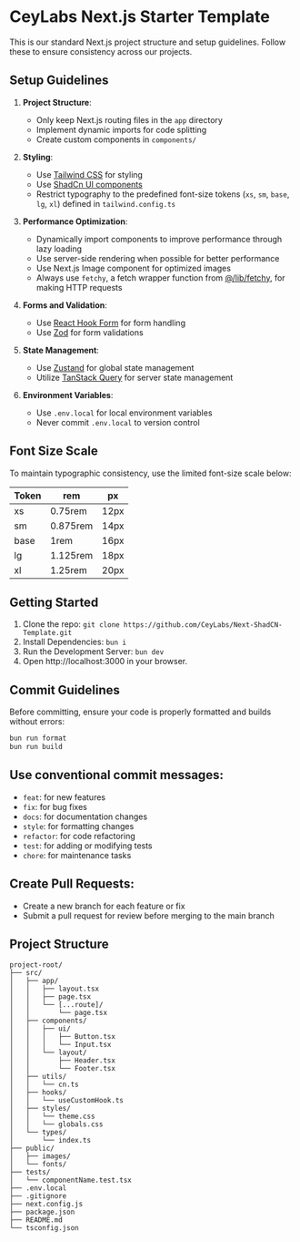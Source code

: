 # CeyLabs Next.js Starter Template

This is our standard Next.js project structure and setup guidelines. Follow these to ensure consistency across our projects.

## Setup Guidelines

1. **Project Structure**:
    - Only keep Next.js routing files in the `app` directory
    - Implement dynamic imports for code splitting
    - Create custom components in `components/`

2. **Styling**:
    - Use [Tailwind CSS](https://tailwindcss.com/) for styling
    - Use [ShadCn UI components](https://ui.shadcn.com/)
    - Restrict typography to the predefined font-size tokens (`xs`, `sm`, `base`, `lg`, `xl`) defined in `tailwind.config.ts`

3. **Performance Optimization**:
    - Dynamically import components to improve performance through lazy loading
    - Use server-side rendering when possible for better performance
    - Use Next.js Image component for optimized images
    - Always use `fetchy`, a fetch wrapper function from [@/lib/fetchy](https://github.com/CeyLabs/Next-ShadCN-Template/blob/rr/add-fetch-wrapper/src/lib/fetchy.ts), for making HTTP requests

4. **Forms and Validation**:
    - Use [React Hook Form](https://www.react-hook-form.com/) for form handling
    - Use [Zod](https://zod.dev/) for form validations

5. **State Management**:
    - Use [Zustand](https://github.com/pmndrs/zustand) for global state management
    - Utilize [TanStack Query](https://tanstack.com/query/latest) for server state management

6. **Environment Variables**:
    - Use `.env.local` for local environment variables
    - Never commit `.env.local` to version control

## Font Size Scale

To maintain typographic consistency, use the limited font-size scale below:

| Token | rem      | px   |
| ----- | -------- | ---- |
| xs    | 0.75rem  | 12px |
| sm    | 0.875rem | 14px |
| base  | 1rem     | 16px |
| lg    | 1.125rem | 18px |
| xl    | 1.25rem  | 20px |

## Getting Started

1. Clone the repo: `git clone https://github.com/CeyLabs/Next-ShadCN-Template.git`
2. Install Dependencies: `bun i`
3. Run the Development Server: `bun dev`
4. Open http://localhost:3000 in your browser.

## Commit Guidelines

Before committing, ensure your code is properly formatted and builds without errors:

```bash
bun run format
bun run build
```

## Use conventional commit messages:

- `feat`: for new features
- `fix`: for bug fixes
- `docs`: for documentation changes
- `style`: for formatting changes
- `refactor`: for code refactoring
- `test`: for adding or modifying tests
- `chore`: for maintenance tasks

## Create Pull Requests:

- Create a new branch for each feature or fix
- Submit a pull request for review before merging to the main branch

## Project Structure

```plaintext
project-root/
├── src/
│   ├── app/
│   │   ├── layout.tsx
│   │   ├── page.tsx
│   │   └── [...route]/
│   │       └── page.tsx
│   ├── components/
│   │   ├── ui/
│   │   │   ├── Button.tsx
│   │   │   └── Input.tsx
│   │   └── layout/
│   │       ├── Header.tsx
│   │       └── Footer.tsx
│   ├── utils/
│   │   └── cn.ts
│   ├── hooks/
│   │   └── useCustomHook.ts
│   ├── styles/
│   │   └── theme.css
│   │   └── globals.css
│   └── types/
│       └── index.ts
├── public/
│   ├── images/
│   └── fonts/
├── tests/
│   └── componentName.test.tsx
├── .env.local
├── .gitignore
├── next.config.js
├── package.json
├── README.md
└── tsconfig.json
```
